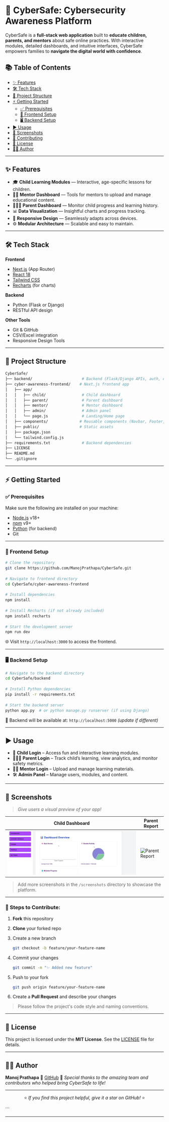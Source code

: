 # 🚀 CyberSafe: Cybersecurity Awareness Platform  
CyberSafe is a **full-stack web application** built to **educate children, parents, and mentors** about safe online practices. With interactive modules, detailed dashboards, and intuitive interfaces, CyberSafe empowers families to **navigate the digital world with confidence**.


## 📚 Table of Contents  
- [✨ Features](#-features)  
- [🛠️ Tech Stack](#️-tech-stack)  
- [📂 Project Structure](#-project-structure)  
- [⚡ Getting Started](#-getting-started)  
  - [✅ Prerequisites](#-prerequisites)  
  - [🎨 Frontend Setup](#-frontend-setup)  
  - [🖥️ Backend Setup](#-backend-setup)  
- [▶️ Usage](#️-usage)  
- [📸 Screenshots](#-screenshots)  
- [🤝 Contributing](#-contributing)  
- [📜 License](#-license)  
- [👨‍💻 Author](#-author)  

---

## ✨ Features  

- 🎓 **Child Learning Modules** — Interactive, age-specific lessons for children.  
- 🧑‍🏫 **Mentor Dashboard** — Tools for mentors to upload and manage educational content.  
- 👨‍👩‍👧 **Parent Dashboard** — Monitor child progress and learning history.  
- 📊 **Data Visualization** — Insightful charts and progress tracking.  
- 📱 **Responsive Design** — Seamlessly adapts across devices.  
- ⚙️ **Modular Architecture** — Scalable and easy to maintain.

---

## 🛠️ Tech Stack  

**Frontend**  
- [Next.js](https://nextjs.org/) (App Router)  
- [React 18](https://react.dev/)  
- [Tailwind CSS](https://tailwindcss.com/)  
- [Recharts](https://recharts.org/) (for charts)

**Backend**  
- Python (Flask or Django)  
- RESTful API design  

**Other Tools**  
- Git & GitHub  
- CSV/Excel integration  
- Responsive Design Tools  

---

## 📂 Project Structure  

```bash
CyberSafe/
├── backend/                      # Backend (Flask/Django APIs, auth, data logic)
├── cyber-awareness-frontend/    # Next.js frontend app
│   ├── app/
│   │   ├── child/                # Child dashboard
│   │   ├── parent/               # Parent dashboard
│   │   ├── mentor/               # Mentor dashboard
│   │   ├── admin/                # Admin panel
│   │   └── page.js               # Landing/Home page
│   ├── components/              # Reusable components (Navbar, Footer, etc.)
│   ├── public/                  # Static assets
│   ├── package.json
│   └── tailwind.config.js
├── requirements.txt              # Backend dependencies
├── LICENSE
├── README.md
└── .gitignore
````

---

## ⚡ Getting Started

### ✅ Prerequisites

Make sure the following are installed on your machine:

* [Node.js](https://nodejs.org/) v18+
* [npm](https://www.npmjs.com/) v9+
* [Python](https://www.python.org/) (for backend)
* Git

---

### 🎨 Frontend Setup

```bash
# Clone the repository
git clone https://github.com/ManojPrathapa/CyberSafe.git

# Navigate to frontend directory
cd CyberSafe/cyber-awareness-frontend

# Install dependencies
npm install

# Install Recharts (if not already included)
npm install recharts

# Start the development server
npm run dev
```

🌐 Visit `http://localhost:3000` to access the frontend.

---

### 🖥️ Backend Setup

```bash
# Navigate to the backend directory
cd CyberSafe/backend

# Install Python dependencies
pip install -r requirements.txt

# Start the backend server
python app.py  # or python manage.py runserver (if using Django)
```

🔌 Backend will be available at: `http://localhost:5000` *(update if different)*

---

## ▶️ Usage

* 👶 **Child Login** – Access fun and interactive learning modules.
* 👨‍👩‍👧 **Parent Login** – Track child’s learning, view analytics, and monitor safety metrics.
* 🧑‍🏫 **Mentor Login** – Upload and manage learning materials.
* 🛠️ **Admin Panel** – Manage users, modules, and content.

---

## 📸 Screenshots

> *Give users a visual preview of your app!*

| Child Dashboard                                     | Parent Report                                   |
| --------------------------------------------------- | ----------------------------------------------- |
| ![Child Dashboard](screenshots/child-dashboard.png) | ![Parent Report](screenshots/parent-report.png) |

> Add more screenshots in the `/screenshots` directory to showcase the platform.

---


### 🧩 Steps to Contribute:

1. **Fork** this repository
2. **Clone** your forked repo
3. Create a new branch

   ```bash
   git checkout -b feature/your-feature-name
   ```
4. Commit your changes

   ```bash
   git commit -m "✨ Added new feature"
   ```
5. Push to your fork

   ```bash
   git push origin feature/your-feature-name
   ```
6. Create a **Pull Request** and describe your changes

> Please follow the project's code style and naming conventions.

---

## 📜 License

This project is licensed under the **MIT License**.
See the [LICENSE](./LICENSE) file for details.

---

## 👨‍💻 Author

**Manoj Prathapa**
🔗 [GitHub](https://github.com/ManojPrathapa)
🌟 *Special thanks to the amazing team and contributors who helped bring CyberSafe to life!*

---

<div align="center">

⭐️ *If you find this project helpful, give it a star on GitHub!* ⭐️

</div>
```

---
